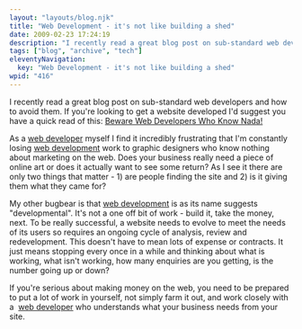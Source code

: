 ```yaml
---
layout: "layouts/blog.njk"
title: "Web Development - it's not like building a shed"
date: 2009-02-23 17:24:19
description: "I recently read a great blog post on sub-standard web developers and how to avoid them"
tags: ["blog", "archive", "tech"]
eleventyNavigation:
  key: "Web Development - it's not like building a shed"
wpid: "416"
---
```


I recently read a great blog post on sub-standard web developers and how to avoid them. If you're looking to get a website developed I'd suggest you have a quick read of this: <a href="http://www.marketingtom.com/2009/02/beware-web-developers-who-know-nada.html" target="_blank">Beware Web Developers Who Know Nada!</a>

As a <a href="http://www.chris-smith-web.com" target="_self">web developer</a> myself I find it incredibly frustrating that I'm constantly losing <a href="http://www.chris-smith-web.com" target="_self">web development</a> work to graphic designers who know nothing about marketing on the web. Does your business really need a piece of online art or does it actually want to see some return? As I see it there are only two things that matter - 1) are people finding the site and 2) is it giving them what they came for?

My other bugbear is that <a href="http://www.chris-smith-web.com/wp/?page_id=9" target="_self">web development</a> is as its name suggests "developmental". It's not a one off bit of work - build it, take the money, next. To be really successful, a website needs to evolve to meet the needs of its users so requires an ongoing cycle of analysis, review and redevelopment. This doesn't have to mean lots of expense or contracts. It just means stopping every once in a while and thinking about what is working, what isn't working, how many enquiries are you getting, is the number going up or down?

If you're serious about making money on the web, you need to be prepared to put a lot of work in yourself, not simply farm it out, and work closely with a  <a href="http://www.chris-smith-web.com/wp/wp-admin/making money on the web" target="_self">web developer</a> who understands what your business needs from your site.
